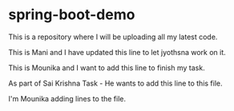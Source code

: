 # spring-boot-demo
This is a repository where I will be uploading all my latest code.

This is Mani and I have updated this line to let jyothsna work on it. 

This is Mounika and I want to add this line to finish my task.

As part of Sai Krishna Task - He wants to add this line to this file.

I'm Mounika adding lines to the file.